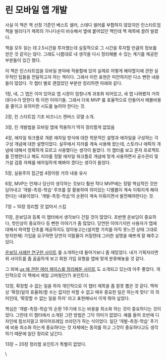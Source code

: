 # 린 모바일 앱 개발

사실 이 책은 책 선정 기준인 베스트 셀러, 스테디 셀러를 부합하지 않았지만 린스타트업 책을 빌리다가 제목의 가나다순이 비슷해서 옆에 붙어있던 책인데 책 제목에 끌려 빌렸다.

책을 모두 읽는 데 2.5시간을 투자했는데 실질적으로 그 시간을 투자할 만큼의 정보를 얻은 것 같지는 않다. 그래도 나름대로 내 생각을 다시 정리해볼 수 있는 계기를 제공한 부분들이 있긴 했다.

이 책은 린스타트업을 모바일 분야에 적용함에 있어 실제로 어떻게 해야할지에 관한 실무적인 팁들을 전달하고자 하는 책이다. 그래서 이런 표현은 미안하지만 다소 뻔한 내용들이 많았다. 각 챕터 별로 괜찮았던 부분만 정리하면 아래와 같다.

1장, 네, 그 앱은 이미 있어요 앱 시장이 엄청나게 과포화 되어있고, 새 앱 나와봤자 거의 대다수가 망한다 뭐 이런 이야기들. 그래서 더욱 MVP 를 효율적으로 만들어서 매몰비용을 줄이고 유의미한 시도를 늘려야 한다는 것.

2장, 린 스타트업 기초 비즈니스 캔버스 모델 소개.

3장, 린 개발법을 모바일 앱에 적용하기 딱히 정리할게 없었음

4장, 애자일 워크플로 개론 애자일 방식에 대한 학문적인 설명과 애자일을 구성하는 각 구성 개념에 대한 설명이었다. 실무에서 지라를 계속 사용해 왔는데, 스토리나 에픽의 개념에 대해서 정확하게 모르고 사용했다는 생각이 들었다. 이 챕터를 보고 혼자 프로젝트를 진행한다고 해도 지라를 정말 애자일 워크플로 개념에 맞게 사용하면서 공수관리 및 가설 검증 자체를 애자일하게 해봐야 겠다는 생각이 들었다.

5장, 실용주의 접근법 4장이랑 거의 내용 유사

6장, MVP는 언제나 당신이 생각하는 것보다 훨씬 작다 MVP에는 정말 핵심적인 것만 담아내고 ‘개발-측정-학습’ 루프를 잘 활용하여 의미있는 디벨롭이 계속 이뤄지게 해야한다는 내용이었다. ‘개발-측정-학습’의 순환이 계속 이뤄지면서 발전해야한다는 것.

7장 \~ 10장 정리할 것 없어서 스킵

11장, 온보딩과 등록 이 챕터에서 생각보다 건질 것이 많았다. 초반엔 온보딩이 중요하다, 첫인상이 중요하다 등 뻔한 이야기가 좀 많았다. 당연한 이야기지만 사용자가 앱에 대해서 파악할 단초를 제공하지도 않아놓고는(설치할 가치를 아직 못느낀 상태 그대로 방치한채) 가입을 요구하면 당연히 이탈율이 커질텐데 그러한 설명을 예쁘게 잘 해주고 있다.

[온보딩 사례만 연구한 사이트](https://www.useronboard.com/user-onboarding-teardowns/) 를 소개하는데 들어가보니 좀 재밌었다. 내가 기획자라면 위 사이트를 좀 꼼꼼하게 보고 회원 가입 유형을 앱에 맞게 분류해놓을 것 같다.

그 외에 [ux 에 관한 여러 케이스를 정리해둔 사이트](https://www.uxarchive.com/) 도 소개되고 있는데 아주 좋았다. 개인적으로 이 책에서 제일 고마웠던(?) 포인트다.

12장, 확장할 수 없는 일을 하자 개인적으로 이 챕터 제목을 좀 잘못 뽑은 것 같다. 맥락상 ‘확장(일의 효율화)할 수는 없지만 피할 수 없고 매우 중요한 일은 하는게 맞다’ 의 의미인데, ‘확장할 수 없는 일을 하자’ 라고 표현해놔서 이게 뭐야 싶었다.

핵심은 ‘개발-측정-학습’의 순환 1주기에 드는 비용을 최소화 하는 것이 중요하다는 것이었다. 그런데 이 챕터에서 소개된 그런 방법은 그닥 의미가 없었다. 예를 들어 초반에 디자인에 힘쓰지말고 와이어프레임 쓰라던가 하는 식이었다. 일단 ‘개발-측정-학습’ 주기에 비용 최소화 하는게 중요하다는 것 자체에는 동의를 하고 그것이 중요하다고도 생각하기 때문에 일단 정리로 남긴다.

13장 \~ 20장 정리할 포인트가 특별히 없었다.

\

